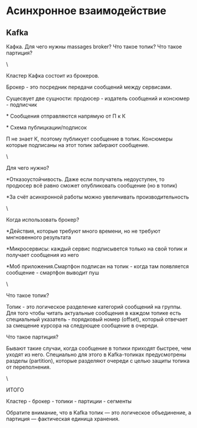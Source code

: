 # Асинхронное взаимодействие



## Kafka

Кафка. Для чего нужны massages broker? Что такое топик? Что такое партиция?

\


Кластер Кафка состоит из брокеров.

Брокер - это посредник передачи сообщений между сервисами.

Сущесвует две сущности: продюсер - издатель сообщений и консюмер - подписчик

\* Сообщения отправляются напрямую от П к К

\* Схема публицкации/подписок

П не знает К, поэтому публикует сообщение в топик. Консюмеры которые подписаны на этот топик забирают сообщение.

\


Для чего нужно?

\*Отказоустойчивость. Даже если получатель недоуступен, то продюсер всё равно сможет опубликовать сообщение (но в топик)

\*За счёт асинхронной работы можно увеличивать производительность

\


Когда использовать брокер?

\*Действия, которые требуют много времени, но не требуют мнгновенного результата

\*Микросервисы: каждый сервис подписывется только на свой топик и получает сообщения из него

\*Моб приложения.Смартфон подписан на топик - когда там появляется сообщение - смартфон выводит пуш

\


Что такое топик?

Топик - это логическое разделение категорий сообщений на группы. Для того чтобы читать актуальные сообщения в каждом топике есть специальный указатель - порядковый номер (offset), который отвечает за смещение курсора на следующее сообщение в очереди.

Что такое партиция?

Бывают такие случаи, когда сообщение в топики приходят быстрее, чем уходят из него. Специально для этого в Kafka-топиках предусмотрены разделы (partition), которые разделяют очереди с целью защиты топика от переполнения.

\


ИТОГО

Кластер - брокер - топики - партиции - сегменты

Обратите внимание, что в Kafka топик — это логическое объединение, а партиция — фактическая единица хранения.
